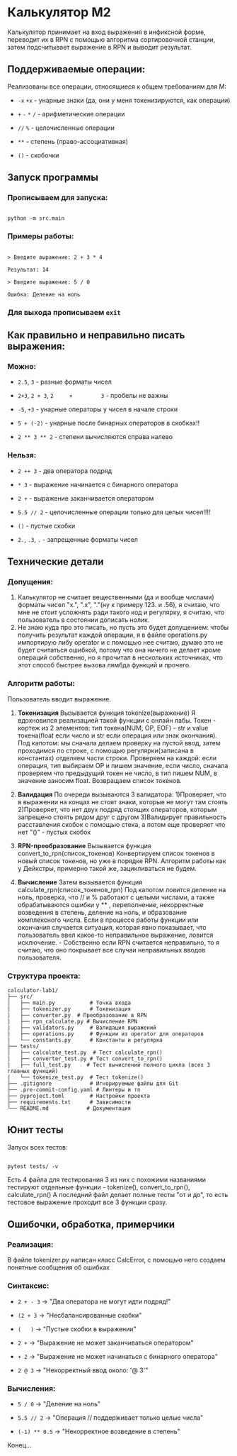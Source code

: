 # Калькулятор M2

Калькулятор принимает на вход выражения в инфиксной форме, переводит их в RPN с помощью алгоритма сортировочной станции, затем подсчитывает выражение в RPN и выводит результат.


## Поддерживаемые операции:

Реализованы все операции, относящиеся к общем требованиям для М:

- `-x` `+x` - унарные знаки (да, они у меня токенизируются, как операции)

- `+` `-` `*` `/` - арифметические операции

- `//` `%` - целочисленные операции  

- `**` - степень (право-ассоциативная)

- `()` - скобочки


## Запуск программы

### Прописываем для запуска:

```Консоль

python -m src.main

```



### Примеры работы:

```Консоль

> Введите выражение: 2 + 3 * 4

Результат: 14

> Введите выражение: 5 / 0

Ошибка: Деление на ноль

```

### Для выхода прописываем `exit`



## Как правильно и неправильно писать выражения:

### Можно:

- `2.5`, `3` - разные форматы чисел

- `2+3`, `2 + 3`, `2     +         3` - пробелы не важны

- `-5`, `+3` - унарные операторы у чисел в начале строки

- `5 + (-2)` - унарные после бинарных операторов в скобках!!

- `2 ** 3 ** 2` - степени вычисляются справа налево

### Нельзя:

- `2 ++ 3` - два оператора подряд

- `* 3` - выражение начинается с бинарного оператора  

- `2 +` - выражение заканчивается оператором

- `5.5 // 2` - целочисленные операции только для целых чисел!!!!

- `()` - пустые скобки

- `2.`, `.3`, `.` - запрещенные форматы чисел



## Технические детали


### Допущения:
1. Калькулятор не считает вещественными (да и вообще числами) форматы чисел "x.", ".x", "."(ну к примеру 123. и .56), я считаю, что мне не стоит усложнять ради такого код и регулярку, я считаю, что пользователь в состоянии дописать нолик.
2. Не знаю куда про это писать, но пусть это будет допущением: чтобы получить результат каждой операции, я в файле operations.py импортирую либу operator и с помощью нее считаю, думаю это не будет считаться ошибкой, потому что она ничего не делает кроме операций собственно, но я прочитал в нескольких источниках, что этот способ быстрее вызова лямбда функций и прочего.


### Алгоритм работы:

Пользователь вводит выражение.

1. **Токенизация**
	Вызывается функция tokenize(выражение)
	Я вдохновился реализацией такой функции с онлайн лабы.
	Токен - кортеж из 2 элементов: тип токена(NUM, OP, EOF) - str и value токена(float если число и str если операция или знак окончания).
	Под капотом: мы сначала делаем проверку на пустой ввод, затем проходимся по строке, с помощью регулярки(записана в константах) отделяем части строки. Проверяем на каждой: если операция, тип выбираем OP и пишем значение, если число, сначала проверяем что предыдущий токен не число, в тип пишем NUM, в значение заносим float. Возвращаем список токенов.


2. **Валидация**
	По очереди вызываются 3 валидатора:
		1)Проверяет, что в выражении на концах не стоят знаки, которые не могут там стоять
		2)Проверяет, что нет двух подряд стоящих операторов, которым запрещено стоять рядом друг с другом
		3)Валидирует правильность расставления скобок с помощью стека, а потом еще проверяет что нет "()" - пустых скобок

3. **RPN-преобразование**
		Вызывается функция convert_to_rpn(список_токенов)
		Конвертируем список токенов в новый список токенов, но уже в порядке RPN.
		Алгоритм работы как у Дейкстры, примерно такой же, зацикливаться не будем.

4. **Вычисление**
	Затем вызывается функция calculate_rpn(список_токенов_rpn)
	Под капотом ловится деление на ноль, проверка, что // и % работают с целыми числами, а также обрабатываются ошибки у ** , переполнение, некорректные возведения в степень, деление на ноль, и образование комплексного числа.
		Если в процессе работы функции или окончания случается ситуация, которая явно показывает, что пользователь ввел какое-то неправильное выражение, ловится исключение. - Собственно если RPN считается неправильно, то я считаю, что оно покрывает все случаи неправильных вводов пользователя.



### Структура проекта:

```
calculator-lab1/
├── src/
│   ├── main.py           # Точка входа
|	├── tokenizer.py      # Токенизация
|	├── converter.py  # Преобразование в RPN
|	├── rpn_calculate.py # Вычисление RPN
|	├── validators.py     # Валидация выражений
|	├── operations.py     # Функции из operator для операторов
|	└── constants.py      # Константы и регулярка
├── tests/
│   ├── calculate_test.py  # Тест calculate_rpn()
|	├── converter_test.py # Тест convert_to_rpn()
|	├── full_test.py     # Тест вычислений полного цикла (всех 3 главных функций)
|	└── tokenize_test.py  # Тест tokenize()
├── .gitignore            # Игнорируемые файлы для Git
├── .pre-commit-config.yaml # Линтеры и тп
├── pyproject.toml        # Настройки проекта
├── requirements.txt      # Зависимости
└── README.md            # Документация
```


## Юнит тесты

Запуск всех тестов:

```консоль

pytest tests/ -v

```

Есть 4 файла для тестирования
3 из них с похожими названиями тестируют отдельные функции - tokenize(), convert_to_rpn(), calculate_rpn()
А последний файл делает полные тесты "от и до", то есть тестовое выражение проходит все 3 функции сразу.


## Ошибочки, обработка, примерчики

### Реализация:

В файле tokenizer.py написан класс CalcError, с помощью него создаем понятные сообщения об ошибках

### Синтаксис:

- `2 + - 3` → "Два оператора не могут идти подряд!"

- `(2 + 3` → "Несбалансированные скобки"  

- `(   )` → "Пустые скобки в выражении"

- `2 +` → "Выражение не может заканчиваться оператором"

- `+ 2` → "Выражение не может начинаться с бинарного оператора"

- `2 @ 3` → "Некорректный ввод около: '@ 3'"

### Вычисления:

- `5 / 0` → "Деление на ноль"

- `5.5 // 2` → "Операция // поддерживает только целые числа"

- `(-1) ** 0.5` → "Некорректное возведение в степень"


Конец...
